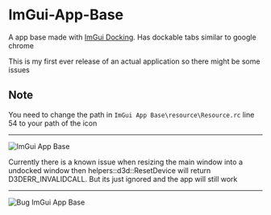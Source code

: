 # ImGui-App-Base
A app base made with [ImGui Docking](https://github.com/ocornut/imgui/tree/docking). Has dockable tabs similar to google chrome

This is my first ever release of an actual application so there might be some issues
## Note
You need to change the path in `ImGui App Base\resource\Resource.rc` line 54 to your path of the icon
<hr>

![ImGui App Base](https://github.com/PlayboyPrime/ImGui-App-Base/assets/55946112/8f88db75-e54e-4e50-9c1f-0771eea7c1cf)

Currently there is a known issue when resizing the main window into a undocked window then helpers::d3d::ResetDevice will return D3DERR_INVALIDCALL. But its just ignored and the app will still work
<hr>

![Bug ImGui App Base](https://github.com/PlayboyPrime/ImGui-App-Base/assets/55946112/02ae6e77-9f65-4449-adc6-0c656f134d66)
